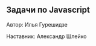 Задачи по Javascript
------------------------------------------------------------
Автор: Илья Гурешидзе

Наставник: Александр Шлейко